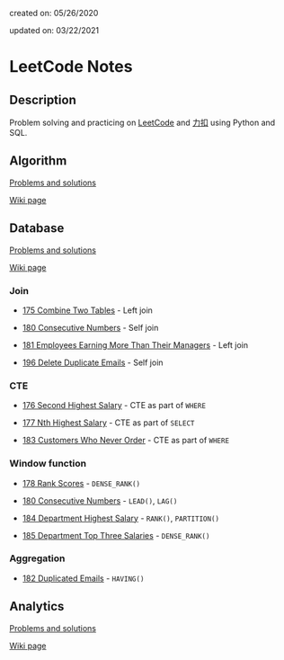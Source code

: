 created on: 05/26/2020

updated on: 03/22/2021

# LeetCode Notes

## Description

Problem solving and practicing on [LeetCode](https://leetcode.com/) and [力扣](https://leetcode-cn.com/) using Python and SQL.

## Algorithm

[Problems and solutions](https://github.com/tong-jin-nyu/leetcode-notes/tree/master/algorithm)

[Wiki page](https://github.com/tong-jin-nyu/leetcode-notes/wiki/Algorithm)

## Database

[Problems and solutions](https://github.com/tong-jin-nyu/LeetCode-notes/tree/master/database)

[Wiki page](https://github.com/tong-jin-nyu/leetcode-notes/wiki/Database)

### Join

- [175 Combine Two Tables](https://github.com/tong-jin-nyu/leetcode-notes/blob/master/database/175%20Combine%20Two%20Tables.md) - Left join

- [180 Consecutive Numbers](https://github.com/tong-jin-nyu/leetcode-notes/blob/master/database/180%20Consecutive%20Numbers.md) - Self join

- [181 Employees Earning More Than Their Managers](https://github.com/tong-jin-nyu/leetcode-notes/blob/master/database/181%20Employees%20Earning%20More%20Than%20Their%20Managers.md) - Left join

- [196 Delete Duplicate Emails](https://github.com/tong-jin-nyu/leetcode-notes/blob/master/database/196%20Delete%20Duplicate%20Emails.md) - Self join

### CTE

- [176 Second Highest Salary](https://github.com/tong-jin-nyu/leetcode-notes/blob/master/database/176%20Second%20Highest%20Salary.md) - CTE as part of `WHERE`

- [177 Nth Highest Salary](https://github.com/tong-jin-nyu/leetcode-notes/blob/master/database/177%20Nth%20Highest%20Salary.md) - CTE as part of `SELECT`

- [183 Customers Who Never Order](https://github.com/tong-jin-nyu/leetcode-notes/blob/master/database/183%20Customers%20Who%20Never%20Order.md) - CTE as part of `WHERE`

### Window function

- [178 Rank Scores](https://github.com/tong-jin-nyu/leetcode-notes/blob/master/database/178%20Rank%20Scores.md) - `DENSE_RANK()`

- [180 Consecutive Numbers](https://github.com/tong-jin-nyu/leetcode-notes/blob/master/database/180%20Consecutive%20Numbers.md) - `LEAD()`, `LAG()`

- [184 Department Highest Salary](https://github.com/tong-jin-nyu/leetcode-notes/blob/master/database/184%20Department%20Highest%20Salary.md) - `RANK()`, `PARTITION()`

- [185 Department Top Three Salaries](https://github.com/tong-jin-nyu/leetcode-notes/blob/master/database/185%20Department%20Top%20Three%20Salaries.md) - `DENSE_RANK()`

### Aggregation

- [182 Duplicated Emails](https://github.com/tong-jin-nyu/leetcode-notes/blob/master/database/182%20Duplicated%20Emails.md) - `HAVING()`

## Analytics

[Problems and solutions](https://github.com/tong-jin-nyu/LeetCode-notes/tree/master/analytics)

[Wiki page](https://github.com/tong-jin-nyu/leetcode-notes/wiki/Analytics)
